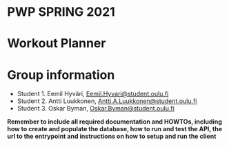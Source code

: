 # PWP SPRING 2021
# Workout Planner
# Group information
* Student 1. Eemil Hyväri, Eemil.Hyvari@student.oulu.fi
* Student 2. Antti Luukkonen, Antti.A.Luukkonen@student.oulu.fi
* Student 3. Oskar Byman, Oskar.Byman@student.oulu.fi

__Remember to include all required documentation and HOWTOs, including how to create and populate the database, how to run and test the API, the url to the entrypoint and instructions on how to setup and run the client__


